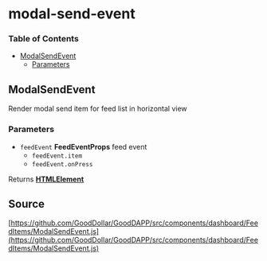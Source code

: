 # modal-send-event

### Table of Contents

* [ModalSendEvent](modal-send-event.md#modalsendevent)
  * [Parameters](modal-send-event.md#parameters)

## ModalSendEvent

Render modal send item for feed list in horizontal view

### Parameters

* `feedEvent` **FeedEventProps** feed event
  * `feedEvent.item`  
  * `feedEvent.onPress`  

Returns [**HTMLElement**](https://developer.mozilla.org/docs/Web/HTML/Element)

## Source

[https://github.com/GoodDollar/GoodDAPP/src/components/dashboard/FeedItems/ModalSendEvent.js](https://github.com/GoodDollar/GoodDAPP/src/components/dashboard/FeedItems/ModalSendEvent.js)

